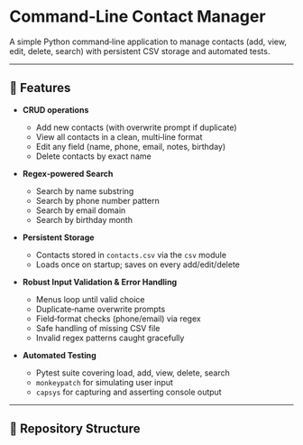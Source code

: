 # Command‐Line Contact Manager

A simple Python command‐line application to manage contacts (add, view, edit, delete, search) with persistent CSV storage and automated tests.

---

## 🚀 Features

- **CRUD operations**  
  - Add new contacts (with overwrite prompt if duplicate)  
  - View all contacts in a clean, multi‐line format  
  - Edit any field (name, phone, email, notes, birthday)  
  - Delete contacts by exact name  

- **Regex‐powered Search**  
  - Search by name substring  
  - Search by phone number pattern  
  - Search by email domain  
  - Search by birthday month  

- **Persistent Storage**  
  - Contacts stored in `contacts.csv` via the `csv` module  
  - Loads once on startup; saves on every add/edit/delete  

- **Robust Input Validation & Error Handling**  
  - Menus loop until valid choice  
  - Duplicate‐name overwrite prompts  
  - Field‐format checks (phone/email) via regex  
  - Safe handling of missing CSV file  
  - Invalid regex patterns caught gracefully  

- **Automated Testing**  
  - Pytest suite covering load, add, view, delete, search  
  - `monkeypatch` for simulating user input  
  - `capsys` for capturing and asserting console output  

---

## 📁 Repository Structure

